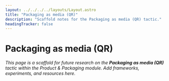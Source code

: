 ```yaml
---
layout: ../../../../layouts/Layout.astro
title: "Packaging as media (QR)"
description: "Scaffold notes for the Packaging as media (QR) tactic."
headingTracker: false
---
```

# Packaging as media (QR)

_This page is a scaffold for future research on the **Packaging as media (QR)** tactic within the Product & Packaging module. Add frameworks, experiments, and resources here._
